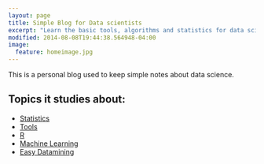 ```yaml
---
layout: page
title: Simple Blog for Data scientists 
excerpt: "Learn the basic tools, algorithms and statistics for data scientists"
modified: 2014-08-08T19:44:38.564948-04:00
image:
  feature: homeimage.jpg 
---
```


This is a personal blog used to keep simple notes about data science.

## Topics it studies about:

* [Statistics](/statistics/)
* [Tools](/tools/) 
* [R](/tools/r/index.html)
* [Machine Learning](/ml/)
* [Easy Datamining](/home/easy/)


[^1]: Example: *domain.com/category-name/post-title*
